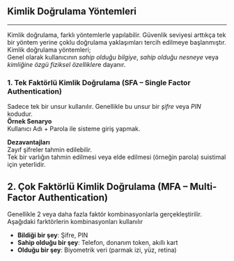 ## Kimlik Doğrulama Yöntemleri

---

Kimlik doğrulama, farklı yöntemlerle yapılabilir. Güvenlik seviyesi arttıkça tek bir yöntem yerine çoklu doğrulama yaklaşımları tercih edilmeye başlanmıştır.<br>
Kimlik doğrulama yöntemleri;<br>
Genel olarak kullanıcının *sahip olduğu bilgiye*, *sahip olduğu nesneye* veya *kimliğine özgü fiziksel özellikler*e dayanır.

### 1. Tek Faktörlü Kimlik Doğrulama (SFA – Single Factor Authentication)
Sadece tek bir unsur kullanılır. Genellikle bu unsur bir *şifre* veya *PIN* kodudur.<br>
**Örnek Senaryo**<br>
Kullanıcı Adı + Parola ile sisteme giriş yapmak.

**Dezavantajları**<br>
Zayıf şifreler tahmin edilebilir.<br>
Tek bir varlığın tahmin edilmesi veya elde edilmesi (örneğin parola) suistimal için yeterlidir.<br>

## 2. Çok Faktörlü Kimlik Doğrulama (MFA – Multi-Factor Authentication)
Genellikle 2 veya daha fazla faktör kombinasyonlarla gerçekleştirilir.<br>
Aşağıdaki farktörlerin kombinasyonları kullanılır<br>
- **Bildiği bir şey**: Şifre, PIN
- **Sahip olduğu bir şey**: Telefon, donanım token, akıllı kart
- **Olduğu bir şey**: Biyometrik veri (parmak izi, yüz, retina)

